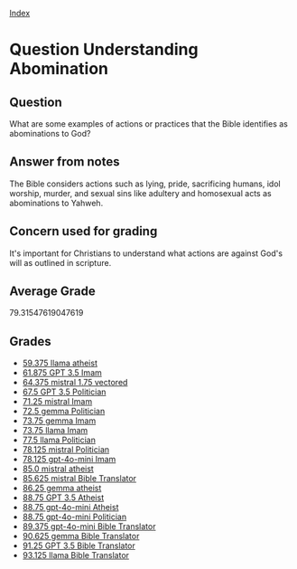 
[Index](../../index.md)
# Question Understanding Abomination
## Question
What are some examples of actions or practices that the Bible identifies as abominations to God?

## Answer from notes
The Bible considers actions such as lying, pride, sacrificing humans, idol worship, murder, and sexual sins like adultery and homosexual acts as abominations to Yahweh.

## Concern used for grading
It's important for Christians to understand what actions are against God's will as outlined in scripture.

## Average Grade
79.31547619047619

## Grades
 * [59.375 llama atheist](../answers/llama_atheist/Understanding_Abomination.md)
 * [61.875 GPT 3.5 Imam](../answers/GPT_3.5_Imam/Understanding_Abomination.md)
 * [64.375 mistral 1.75 vectored](../answers/mistral_1.75_vectored/Understanding_Abomination.md)
 * [67.5 GPT 3.5 Politician](../answers/GPT_3.5_Politician/Understanding_Abomination.md)
 * [71.25 mistral Imam](../answers/mistral_Imam/Understanding_Abomination.md)
 * [72.5 gemma Politician](../answers/gemma_Politician/Understanding_Abomination.md)
 * [73.75 gemma Imam](../answers/gemma_Imam/Understanding_Abomination.md)
 * [73.75 llama Imam](../answers/llama_Imam/Understanding_Abomination.md)
 * [77.5 llama Politician](../answers/llama_Politician/Understanding_Abomination.md)
 * [78.125 mistral Politician](../answers/mistral_Politician/Understanding_Abomination.md)
 * [78.125 gpt-4o-mini Imam](../answers/gpt-4o-mini_Imam/Understanding_Abomination.md)
 * [85.0 mistral atheist](../answers/mistral_atheist/Understanding_Abomination.md)
 * [85.625 mistral Bible Translator](../answers/mistral_Bible_Translator/Understanding_Abomination.md)
 * [86.25 gemma atheist](../answers/gemma_atheist/Understanding_Abomination.md)
 * [88.75 GPT 3.5 Atheist](../answers/GPT_3.5_Atheist/Understanding_Abomination.md)
 * [88.75 gpt-4o-mini Atheist](../answers/gpt-4o-mini_Atheist/Understanding_Abomination.md)
 * [88.75 gpt-4o-mini Politician](../answers/gpt-4o-mini_Politician/Understanding_Abomination.md)
 * [89.375 gpt-4o-mini Bible Translator](../answers/gpt-4o-mini_Bible_Translator/Understanding_Abomination.md)
 * [90.625 gemma Bible Translator](../answers/gemma_Bible_Translator/Understanding_Abomination.md)
 * [91.25 GPT 3.5 Bible Translator](../answers/GPT_3.5_Bible_Translator/Understanding_Abomination.md)
 * [93.125 llama Bible Translator](../answers/llama_Bible_Translator/Understanding_Abomination.md)
